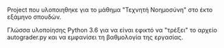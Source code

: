 Project που υλοποιηθηκε για το μάθημα "Τεχνητή Νοημοσύνη" στο έκτο εξάμηνο σπουδών.

Γλώσσα υλοποίησης Python 3.6 για να είναι εφικτό να "τρέξει" το αρχείο autograder.py και να εμφανίσει τη βαθμολογία της εργασίας.
